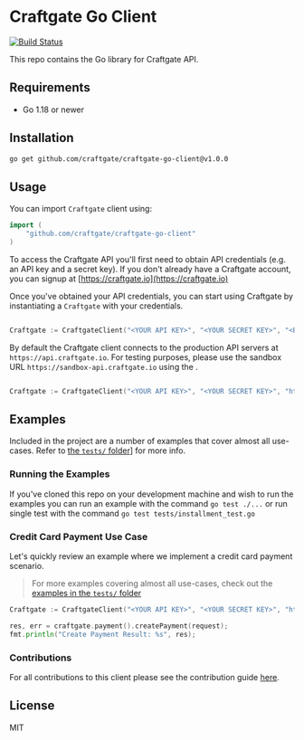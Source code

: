 # Craftgate Go Client

[![Build Status](https://github.com/craftgate/craftgate-go-client/workflows/Craftgate%20Go%20Client%20CI/badge.svg?branch=master)](https://github.com/craftgate/craftgate-go-client/actions)

This repo contains the Go library for Craftgate API.

## Requirements
- Go 1.18 or newer

## Installation

```sh
go get github.com/craftgate/craftgate-go-client@v1.0.0
```

## Usage
You can import `Craftgate` client using:

```go
import (
    "github.com/craftgate/craftgate-go-client"
)
```

To access the Craftgate API you'll first need to obtain API credentials (e.g. an API key and a secret key). If you don't already have a Craftgate account, you can signup at [https://craftgate.io](https://craftgate.io)

Once you've obtained your API credentials, you can start using Craftgate by instantiating a `Craftgate` with your credentials.

```go

Craftgate := CraftgateClient("<YOUR API KEY>", "<YOUR SECRET KEY>", "<BASE URL>")
```

By default the Craftgate client connects to the production API servers at `https://api.craftgate.io`. For testing purposes, please use the sandbox URL `https://sandbox-api.craftgate.io` using the .

```go

Craftgate := CraftgateClient("<YOUR API KEY>", "<YOUR SECRET KEY>", "https://sandbox-api.craftgate.io");
```

## Examples
Included in the project are a number of examples that cover almost all use-cases. Refer to [the `tests/` folder](./tests/)] for more info.

### Running the Examples
If you've cloned this repo on your development machine and wish to run the examples you can run an example with the command `go test ./...` or run single test with the command `go test tests/installment_test.go`

### Credit Card Payment Use Case
Let's quickly review an example where we implement a credit card payment scenario.

> For more examples covering almost all use-cases, check out the [examples in the `tests/` folder](./tests)

```go
Craftgate := CraftgateClient("<YOUR API KEY>", "<YOUR SECRET KEY>", "https://sandbox-api.craftgate.io");

res, err = craftgate.payment().createPayment(request);
fmt.println("Create Payment Result: %s", res);
```

### Contributions

For all contributions to this client please see the contribution guide [here](CONTRIBUTING.md).

## License
MIT
